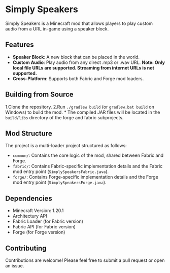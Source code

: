 # Simply Speakers

Simply Speakers is a Minecraft mod that allows players to play custom audio from a URL in-game using a speaker block.

## Features

* **Speaker Block**: A new block that can be placed in the world.
* **Custom Audio**: Play audio from any direct .mp3 or .wav URL. **Note: Only local file URLs are supported. Streaming from internet URLs is not supported.**
* **Cross-Platform**: Supports both Fabric and Forge mod loaders.

## Building from Source

1.Clone the repository.
2.Run `./gradlew build` (or `gradlew.bat build` on Windows) to build the mod.
    * The compiled JAR files will be located in the `build/libs` directory of the forge and fabric subprojects.

## Mod Structure

The project is a multi-loader project structured as follows:

* `common/`: Contains the core logic of the mod, shared between Fabric and Forge.
* `fabric/`: Contains Fabric-specific implementation details and the Fabric mod entry point (`SimplySpeakersFabric.java`).
* `forge/`: Contains Forge-specific implementation details and the Forge mod entry point (`SimplySpeakersForge.java`).

## Dependencies

* Minecraft Version: 1.20.1
* Architectury API
* Fabric Loader (for Fabric version)
* Fabric API (for Fabric version)
* Forge (for Forge version)

## Contributing

Contributions are welcome! Please feel free to submit a pull request or open an issue.
